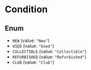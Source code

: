 # Condition

## Enum

* `NEW` (value: `"New"`)
* `USED` (value: `"Used"`)
* `COLLECTIBLE` (value: `"Collectible"`)
* `REFURBISHED` (value: `"Refurbished"`)
* `CLUB` (value: `"Club"`)
